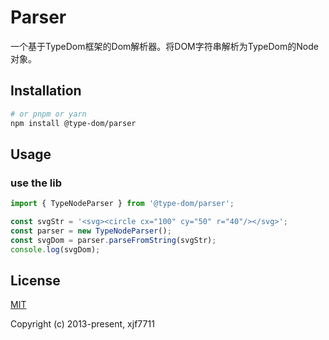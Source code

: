 # Parser

一个基于TypeDom框架的Dom解析器。将DOM字符串解析为TypeDom的Node对象。

## Installation

```bash
# or pnpm or yarn
npm install @type-dom/parser
```

## Usage

### use the lib

```ts
import { TypeNodeParser } from '@type-dom/parser';

const svgStr = '<svg><circle cx="100" cy="50" r="40"/></svg>';
const parser = new TypeNodeParser();
const svgDom = parser.parseFromString(svgStr);
console.log(svgDom);

```
## License

[MIT](https://opensource.org/licenses/MIT)

Copyright (c) 2013-present, xjf7711
